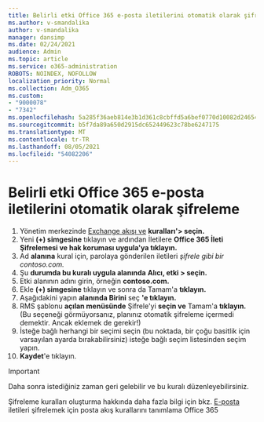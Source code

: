 ```yaml
---
title: Belirli etki Office 365 e-posta iletilerini otomatik olarak şifreleme
ms.author: v-smandalika
author: v-smandalika
manager: dansimp
ms.date: 02/24/2021
audience: Admin
ms.topic: article
ms.service: o365-administration
ROBOTS: NOINDEX, NOFOLLOW
localization_priority: Normal
ms.collection: Adm_O365
ms.custom:
- "9000078"
- "7342"
ms.openlocfilehash: 5a285f36aeb814e3b1d361c8cbffd5a6bef0770d10082d24654c7bbda59ce65b
ms.sourcegitcommit: b5f7da89a650d2915dc652449623c78be6247175
ms.translationtype: MT
ms.contentlocale: tr-TR
ms.lasthandoff: 08/05/2021
ms.locfileid: "54082206"
---
```

# <a name="automatically-encrypt-office-365-email-messages-sent-to-certain-domains"></a>Belirli etki Office 365 e-posta iletilerini otomatik olarak şifreleme

1. Yönetim merkezinde [Exchange akışı ve](https://outlook.office365.com/ecp/) **kuralları'> seçin.** 
2. Yeni **(+) simgesine** tıklayın ve ardından İletilere **Office 365 İleti Şifrelemesi ve hak koruması uygula'ya tıklayın.**
3. Ad **alanına** kural için, parolaya gönderilen iletileri *şifrele gibi bir contoso.com.*
4. Şu **durumda bu kuralı uygula alanında** **Alıcı, etki > seçin.** 
5. Etki alanının adını girin, örneğin **contoso.com.**
6. Ekle **(+) simgesine** tıklayın ve sonra da Tamam'a **tıklayın.**
7. Aşağıdakini yapın **alanında Birini** seç **'e tıklayın.** 
8. RMS şablonu **açılan menüsünde** Şifrele'yi **seçin ve** Tamam'a **tıklayın.** (Bu seçeneği görmüyorsanız, planınız otomatik şifreleme içermedi demektir. Ancak eklemek de gerekir!)
9. İsteğe bağlı herhangi bir seçimi seçin (bu noktada, bir çoğu basitlik için varsayılan ayarda bırakabilirsiniz) isteğe bağlı seçim listesinden seçim yapın.
10. **Kaydet**'e tıklayın.

> [!IMPORTANT]
> Daha sonra istediğiniz zaman geri gelebilir ve bu kuralı düzenleyebilirsiniz.

Şifreleme kuralları oluşturma hakkında daha fazla bilgi için bkz. [E-posta](https://docs.microsoft.com/microsoft-365/compliance/define-mail-flow-rules-to-encrypt-email) iletileri şifrelemek için posta akış kurallarını tanımlama Office 365